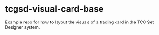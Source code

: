 # tcgsd-visual-card-base
Example repo for how to layout the visuals of a trading card in the TCG Set Designer system.
